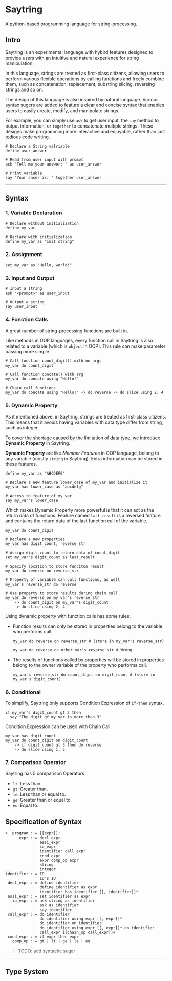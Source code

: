 # Saytring

A python-based programming language for string-processing.

## Intro

Saytring is an experimental language with hybird features designed to provide users with an intuitive and natural experience for string manipulation.

In this language, strings are treated as first-class citizens, allowing users to perform various flexible operations by calling functions and freely combine them, such as concatenation, replacement, substring slicing, reversing strings and so on.

The design of this language is also inspired by natural language. Various syntax sugers are added to feature a clear and concise syntax that enables users to easily create, modify, and manipulate strings.

For example, you can simply use `ask` to get user input, the `say` method to output information, or `together` to concatenate multiple strings. These designs make programming more interactive and enjoyable, rather than just tedious code writing.

```
# Declare a String valriable
define user_answer

# Read from user input with prompt
ask "Tell me your answer: " as user_answer

# Print variable
say "Your anser is: " together user_answer
```

---

## Syntax

### 1. Variable Declaration

```
# Declare without initialization
define my_var

# Declare with initialization
define my_var as "init string"
```

### 2. Assignment

```
set my_var as "Hello, world!"
```

### 3. Input and Output

```
# Input a string
ask "<prompt>" as user_input

# Output a string
say user_input
```

### 4. Function Calls

A great number of string-processing functions are built in.

Like methods in OOP languages, every function call in Saytring is also related to a variable (which is `object` in OOP). This rule can make parameter passing more simple.

```
# Call function count_digit() with no args
my_var do count_digit

# Call function concate() with arg
my_var do concate using "Hello!"

# Chain call functions
my_var do concate using "Hello!" -> do reverse -> do slice using 2, 4
```

### 5. Dynamic Property

As it mentioned above, in Saytring, strings are treated as first-class citizens. This means that it avoids having variables with data type differ from string, such as integer.

To cover the shortage caused by the limitation of data type, we introduce **Dynamic Property** in Saytring.

**Dynamic Property** are like _Member Features_ in OOP language, belong to any variable (mostly `string` in Saytring). Extra information can be stored in these features.

```
define my_var as "ABCDEFG"

# Declare a new feature lower_case of my_var and initialize it
my_var has lower_case as "abcdefg"

# Access to feature of my_var
say my_var's lower_case
```

Which makes Dynamic Property more powerful is that it can act as the return data of functions. Feature named `last_result` is a reversed feature and contains the return data of the last function call of the variable.

```
my_var do count_digit

# Declare a new properties
my_var has digit_count, reverse_str

# Assign digit_count to return data of count_digit
set my_var's digit_count as last_result

# Specify location to store funciton result
my_var do reverse on reverse_str

# Property of variable can call functions, as well
my_var's reverse_str do reverse

# Use property to store results during chain call
my_var do reverse on my_var's reverse_str
    -> do count_digit on my_var's digit_count
    -> do slice using 2, 4
```

Using dynamic property with function calls has some rules:

- Function results can only be stored in properties belong to the variable who performs call.

  ```
  my_var do reverse on reverse_str # (store in my_var's reverse_str)

  my_var do reverse on other_var's reverse_str # Wrong
  ```

- The results of functions called by properties will be stored in properties belong to the owner variable of the property who performs call.
  ```
  my_var's reverse_str do count_digit on digit_count # (store in my_var's digit_count)
  ```

### 6. Conditional

To simplify, Saytring only supports Condition Expression of `if-then` syntax.

```
if my_var's digit_count gt 3 then
  say "The digit of my_var is more than 3"
```

Condition Expression can be used with Chain Call.

```
my_var has digit_count
my_var do count_digit on digit_count
    -> if digit_count gt 3 then do reverse
    -> do slice using 1, 5
```

### 7. Comparison Operator

Saytring has 5 comparison Operators

- `lt`: Less than.
- `gt`: Greater than.
- `le`: Less than or equal to.
- `ge`: Greater than or equal to.
- `eq`: Equal to.

## Specification of Syntax

```
>  program ::= [[expr]]+
      expr ::= decl_expr
            |  assi_expr
            |  io_expr
            |  identifier call_expr
            |  cond_expr
            |  expr comp_op expr
            |  string
            |  integer
identifier ::= ID
            |  ID's ID
 decl_expr ::= define identifier
            |  define identifier as expr
            |  identifier has identifier [[, identifier]]*
 assi_expr ::= set identifier as expr
   io_expr ::= ask string as identifier
            |  ask as identifier
            |  say identifier
 call_expr ::= do identifier
            |  do identifier using expr [[, expr]]*
            |  do identifier on identifier
            |  do identifier using expr [[, expr]]* on identifier
            |  call_expr [[chain_op call_expr]]+
 cond_expr ::= if expr then expr
   comp_op ::= gt | lt | ge | le | eq
```
> TODO: add syntactic sugar

---

## Type System
